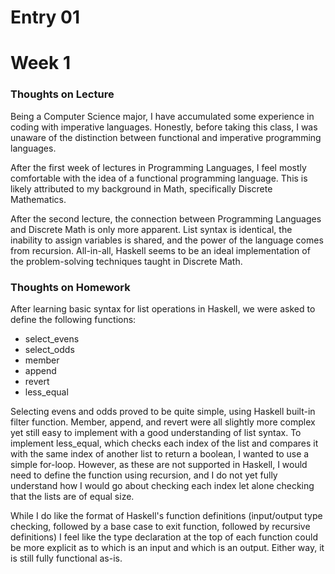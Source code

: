# Entry 01
# Week 1


### Thoughts on Lecture
Being a Computer Science major, I have accumulated some experience in coding with imperative languages. Honestly, before taking this class, I was unaware of the distinction between functional and imperative programming languages.

After the first week of lectures in Programming Languages, I feel mostly comfortable with the idea of a functional programming language. This is likely attributed to my background in Math, specifically Discrete Mathematics.

After the second lecture, the connection between Programming Languages and Discrete Math is only more apparent. List syntax is identical, the inability to assign variables is shared, and the power of the language comes from recursion. All-in-all, Haskell seems to be an ideal implementation of the problem-solving techniques taught in Discrete Math.

### Thoughts on Homework
After learning basic syntax for list operations in Haskell, we were asked to define the following functions:</br>
- select_evens
- select_odds
- member
- append
- revert
- less_equal

Selecting evens and odds proved to be quite simple, using Haskell built-in filter function. Member, append, and revert were all slightly more complex yet still easy to implement with a good understanding of list syntax. To implement less_equal, which checks each index of the list and compares it with the same index of another list to return a boolean, I wanted to use a simple for-loop. However, as these are not supported in Haskell, I would need to define the function using recursion, and I do not yet fully understand how I would go about checking each index let alone checking that the lists are of equal size. 

While I do like the format of Haskell's function definitions (input/output type checking, followed by a base case to exit function, followed by recursive definitions) I feel like the type declaration at the top of each function could be more explicit as to which is an input and which is an output. Either way, it is still fully functional as-is.</br>
